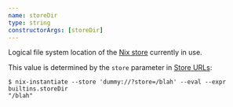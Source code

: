 ```yaml
---
name: storeDir
type: string
constructorArgs: [storeDir]
---
```

Logical file system location of the [Nix store](@docroot@/glossary.md#gloss-store) currently in use.

This value is determined by the `store` parameter in [Store URLs](@docroot@/command-ref/new-cli/nix3-help-stores.md):

```shell-session
$ nix-instantiate --store 'dummy://?store=/blah' --eval --expr builtins.storeDir
"/blah"
```
